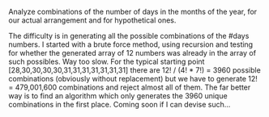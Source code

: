 Analyze combinations of the number of days in the months of the year, for our actual arrangement and for hypothetical ones.

The difficulty is in generating all the possible combinations of the #days numbers. I started with a brute force method, using recursion and testing for whether the generated array of 12 numbers was already in the array of such possibles. Way too slow. For the typical starting point [28,30,30,30,30,31,31,31,31,31,31,31] there are 12! / (4! * 7!) = 3960 possible combinations (obviously without replacement) but we have to generate 12! = 479,001,600 combinations and reject almost all of them. The far better way is to find an algorithm which only generates the 3960 unique combinations in the first place. Coming soon if I can devise such...

